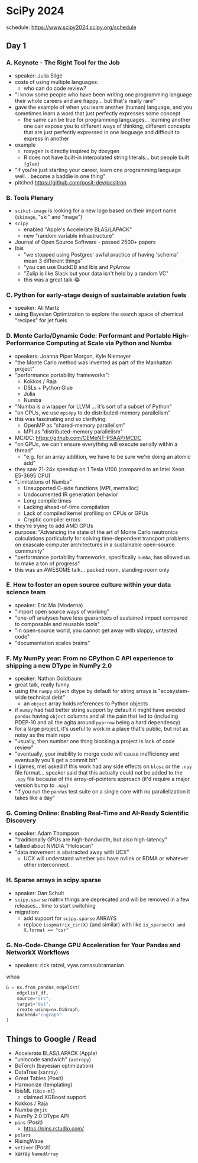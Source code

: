 # SciPy 2024

schedule: https://www.scipy2024.scipy.org/schedule

## Day 1

### A. Keynote - The Right Tool for the Job

* speaker: Julia Silge
* costs of using multiple languages:
    - who can do code review?
* "I know some people who have been writing one programming language their whole careers and are happy... but that's really rare"
* gave the example of when you learn another (human) language, and you sometimes learn a word that just perfectly expresses some concept
    - the same can be true for programming languages... learning another one can expose you to different ways of thinking, different concepts that are just perfectly expressed in one language and difficult to express in another
* example
    - roxygen is directly inspired by doxygen
    - R does not have built-in interpolated string literals... but people built `{glue}`
* "if you're just starting your career, learn one programming language well... become a baddie in one thing"
* pitched https://github.com/posit-dev/positron

### B. Tools Plenary

* `scikit-image` is looking for a new logo based on their import name (`skimage`, "ski" and "mage")
* `scipy`
    - enabled "Apple's Accelerate BLAS/LAPACK"
    - new "random variable infrastructure"
* Journal of Open Source Software - passed 2500+ papers
* Ibis
    - "we stopped using Postgres' awful practice of having 'schema' mean 3 different things"
    - "you can use DuckDB and Ibis and PyArrow
    - "Zulip is like Slack but your data isn't held by a random VC"
    - this was a great talk :joy:

### C. Python for early-stage design of sustainable aviation fuels

* speaker: Ali Martz
* using Bayesian Optimization to explore the search space of chemical "recipes" for jet fuels

### D. Monte Carlo/Dynamic Code: Performant and Portable High-Performance Computing at Scale via Python and Numba

* speakers: Joanna Piper Morgan, Kyle Niemeyer
* "the Monte Carlo method was invented as part of the Manhattan project"
* "performance portability frameworks":
    - Kokkos / Raja
    - DSLs + Python Glue
    - Julia
    - Numba
* "Numba is a wrapper for LLVM ... it's sort of a subset of Python"
* "on CPUs, we use `mpi4py` to do distributed-memory parallelism"
* this was fascinating and so clarifying:
    - OpenMP as "shared-memory parallelism"
    - MPI as "distributed-memory parallelism"
* MC/DC: https://github.com/CEMeNT-PSAAP/MCDC
* "on GPUs, we can't ensure everything will execute serially within a thread"
    - "e.g. for an array addition, we have to be sure we're doing an atomic add"
* they saw 21-24x speedup on 1 Tesla V100 (compared to an Intel Xeon E5-3695 CPU)
* "Limitations of Numba"
    - Unsupported C-side functions (MPI, memalloc)
    - Undocumented IR generation behavior
    - Long compile times
    - Lacking ahead-of-time compilation
    - Lack of compiled kernel profiling on CPUs or GPUs
    - Cryptic compiler errors
* they're trying to add AMD GPUs
* purpose: "Advancing the state of the art of Monte Carlo neutronics calculations particularly for solving time-dependent transport problems on exascale computer architectures in a sustainable open-source community"
* "performance portability frameworks, specifically `numba`, has allowed us to make a ton of progress"
* this was an AWESOME talk... packed room, standing-room only

### E. How to foster an open source culture within your data science team

* speaker: Eric Ma (Moderna)
* "import open source ways of working"
* "one-off analyses have less guarantees of sustained impact compared to composable and reusable tools"
* "in open-source world, you cannot get away with sloppy, untested code"
* "documentation scales brains"

### F. My NumPy year: From no CPython C API experience to shipping a new DType in NumPy 2.0

* speaker: Nathan Goldbaum
* great talk, really funny
* using the `numpy` `object` dtype by default for string arrays is "ecosystem-wide technical debt"
    - an `object` array holds references to Python objects
* if `numpy` had had better string support by default it might have avoided `pandas` having `object` columns and all the pain that led to (including PDEP-10 and all the agita around `pyarrow` being a hard dependency)
* for a large project, it's useful to work in a place that's public, but not as noisy as the main repo
* "usually, then number one thing blocking a project is lack of code review"
* "eventually, your inability to merge code will cause inefficiency and eventually you'll get a commit bit"
* I (james, me) asked if this work had any side effects on `blosc` or the `.npy` file format... speaker said that this actually could not be added to the `.npy` file because of the array-of-pointers approach (it'd require a major version bump to `.npy`)
* "if you run the `pandas` test suite on a single core with no parallelization it takes like a day"

### G. Coming Online: Enabling Real-Time and AI-Ready Scientific Discovery

* speaker: Adam Thompson
* "traditionally GPUs are high-bandwidth, but also high-latency"
* talked about NVIDIA "Holoscan"
* "data movement is abstracted away with UCX"
    - UCX will understand whether you have nvlink or RDMA or whatever other interconnect

### H. Sparse arrays in scipy.sparse

* speaker: Dan Schult
* `scipy.sparse` matrix things are deprecated and will be removed in a few releases... time to start switching
* migration:
    - add support for `scipy.sparse` ARRAYS
    - replace `isspmatrix_csr(X)` (and similar) with like `is_sparse(X) and X.format == "csr"`

### G. No-Code-Change GPU Acceleration for Your Pandas and NetworkX Workflows

* speakers: rick ratzel, vyas ramasubramanian

whoa

```python
G = nx.from_pandas_edgelist(
    edgelist_df,
    source="src",
    target="dst",
    create_using=nx.DiGraph,
    backend="cugraph"
)
```

## Things to Google / Read

* Accelerate BLAS/LAPACK (Apple)
* "unincode sandwich" (`astropy`)
* BoTorch (bayesian optimization)
* DataTree (`xarray`)
* Great Tables (Posit)
* Harmonize (templating)
* IbisML (`ibis-ml`)
    - claimed XGBoost support
* Kokkos / Raja
* Numba `@njit`
* NumPy 2.0 DType API
* `pins` (Posit)
    - https://pins.rstudio.com/
* `polars`
* RisingWave
* `vetiver` (Posit)
* xarray `NamedArray`
